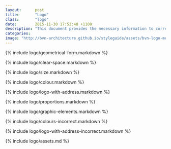 ```yaml
---
layout:      post
title:       "Logo"
class:       "logo"
date:        2015-11-30 17:52:48 +1100
description: "This document provides the necessary information to correctly display the BVN logo."
categories:
image: "http://bvn-architecture.github.io/styleguide/assets/bvn-logo-meta.jpeg"
---
```


{% include logo/geometrical-form.markdown %}

{% include logo/clear-space.markdown %}

{% include logo/size.markdown %}

{% include logo/colour.markdown %}

{% include logo/logo-with-address.markdown %}

{% include logo/proportions.markdown %}

{% include logo/graphic-elements.markdown %}

{% include logo/colours-incorrect.markdown %}

{% include logo/logo-with-address-incorrect.markdown %}

{% include logo/assets.md %}
